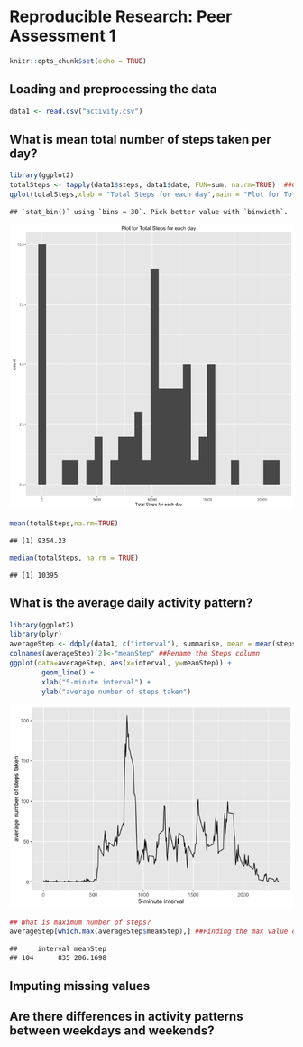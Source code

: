 # Reproducible Research: Peer Assessment 1


```r
knitr::opts_chunk$set(echo = TRUE)
```

## Loading and preprocessing the data

```r
data1 <- read.csv("activity.csv")
```

## What is mean total number of steps taken per day?

```r
library(ggplot2)
totalSteps <- tapply(data1$steps, data1$date, FUN=sum, na.rm=TRUE)  ##Calculate the total steps by date.
qplot(totalSteps,xlab = "Total Steps for each day",main = "Plot for Total Steps for each day")
```

```
## `stat_bin()` using `bins = 30`. Pick better value with `binwidth`.
```

![](PA1_template_files/figure-html/unnamed-chunk-2-1.png)<!-- -->


```r
mean(totalSteps,na.rm=TRUE)
```

```
## [1] 9354.23
```

```r
median(totalSteps, na.rm = TRUE)
```

```
## [1] 10395
```

## What is the average daily activity pattern?

```r
library(ggplot2)
library(plyr)
averageStep <- ddply(data1, c("interval"), summarise, mean = mean(steps,na.rm = TRUE))
colnames(averageStep)[2]<-"meanStep" ##Rename the Steps column
ggplot(data=averageStep, aes(x=interval, y=meanStep)) + 
        geom_line() +
        xlab("5-minute interval") +
        ylab("average number of steps taken")
```

![](PA1_template_files/figure-html/unnamed-chunk-4-1.png)<!-- -->

```r
## What is maximum number of steps?
averageStep[which.max(averageStep$meanStep),] ##Finding the max value of Steps
```

```
##     interval meanStep
## 104      835 206.1698
```

## Imputing missing values



## Are there differences in activity patterns between weekdays and weekends?
